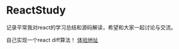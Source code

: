 # ReactStudy
记录平常我对react的学习总结和源码解读，希望和大家一起讨论与交流。

自己实现一个react diff算法！
<a target="blank" href="http://codepen.io/gzhappysky/pen/yVMGoG">体验地址</a>